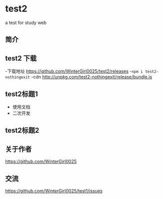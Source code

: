 # test2
 a test for study web

## 简介

## test2 下载
-下载地址 https://github.com/WinterGirl0025/test2/releases
-`npm i test2-nothingexit`
-cdn http://unpkg.com/test2-nothingexit/release/bundle.js

## test2标题1
- 使用文档
- 二次开发

## test2标题2

## 关于作者
https://github.com/WinterGirl0025

## 交流
https://github.com/WinterGirl0025/test1/issues
